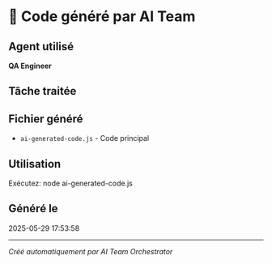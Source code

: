 # 🤖 Code généré par AI Team

## Agent utilisé
**QA Engineer**

## Tâche traitée
[vc]: #3vgtlcJJTvLWkWFfBxRCuQkki0c3bgeq3s1uaQVrpeM=:eyJpc01vbm9yZXBvIjp0cnVlLCJ0eXBlIjoiZ2l0aHViIiwicHJvamVjdHMiOlt7Im5hbWUiOiJnZWFyY29ubmVjdC1sYW5kaW5nIiwicm9vdERpcmVjdG9yeSI6bnVsbCwiaW5zcGVjdG9yVXJs...

## Fichier généré
- `ai-generated-code.js` - Code principal

## Utilisation
Exécutez: node ai-generated-code.js

## Généré le
2025-05-29 17:53:58

---
*Créé automatiquement par AI Team Orchestrator*
